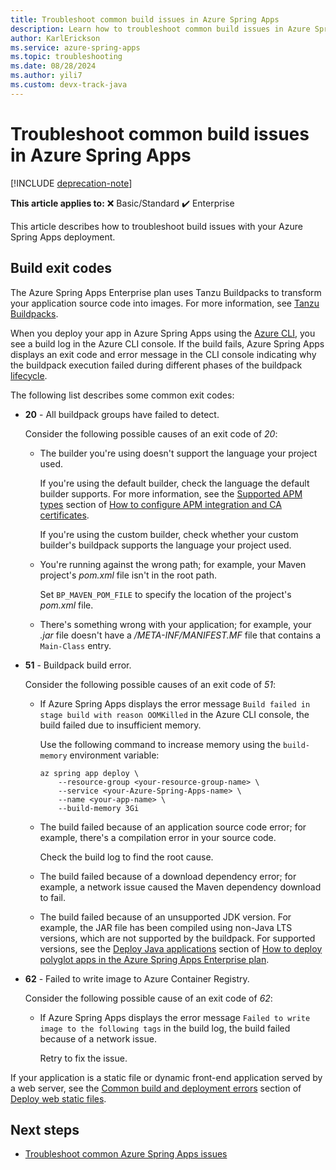 ```yaml
---
title: Troubleshoot common build issues in Azure Spring Apps
description: Learn how to troubleshoot common build issues in Azure Spring Apps.
author: KarlErickson
ms.service: azure-spring-apps
ms.topic: troubleshooting
ms.date: 08/28/2024
ms.author: yili7
ms.custom: devx-track-java
---
```


# Troubleshoot common build issues in Azure Spring Apps

[!INCLUDE [deprecation-note](../includes/deprecation-note.md)]

**This article applies to:** ❌ Basic/Standard ✔️ Enterprise

This article describes how to troubleshoot build issues with your Azure Spring Apps deployment.

## Build exit codes

The Azure Spring Apps Enterprise plan uses Tanzu Buildpacks to transform your application source code into images. For more information, see [Tanzu Buildpacks](https://docs.vmware.com/en/VMware-Tanzu-Buildpacks/index.html).

When you deploy your app in Azure Spring Apps using the [Azure CLI](/cli/azure/install-azure-cli), you see a build log in the Azure CLI console. If the build fails, Azure Spring Apps displays an exit code and error message in the CLI console indicating why the buildpack execution failed during different phases of the buildpack [lifecycle](https://buildpacks.io/docs/for-platform-operators/concepts/lifecycle/).

The following list describes some common exit codes:

- **20** - All buildpack groups have failed to detect.
  
  Consider the following possible causes of an exit code of *20*:

  - The builder you're using doesn't support the language your project used.

    If you're using the default builder, check the language the default builder supports. For more information, see the [Supported APM types](how-to-enterprise-configure-apm-integration-and-ca-certificates.md#supported-apm-types) section of [How to configure APM integration and CA certificates](how-to-enterprise-configure-apm-integration-and-ca-certificates.md).

    If you're using the custom builder, check whether your custom builder's buildpack supports the language your project used.

  - You're running against the wrong path; for example, your Maven project's *pom.xml* file isn't in the root path.

    Set `BP_MAVEN_POM_FILE` to specify the location of the project's *pom.xml* file.

  - There's something wrong with your application; for example, your *.jar* file doesn't have a */META-INF/MANIFEST.MF* file that contains a `Main-Class` entry.

- **51** - Buildpack build error.
  
  Consider the following possible causes of an exit code of *51*:

  - If Azure Spring Apps displays the error message `Build failed in stage build with reason OOMKilled` in the Azure CLI console, the build failed due to insufficient memory.

    Use the following command to increase memory using the `build-memory` environment variable:

    ```azurecli
    az spring app deploy \
        --resource-group <your-resource-group-name> \
        --service <your-Azure-Spring-Apps-name> \
        --name <your-app-name> \
        --build-memory 3Gi
    ```

  - The build failed because of an application source code error; for example, there's a compilation error in your source code.
  
    Check the build log to find the root cause.

  - The build failed because of a download dependency error; for example, a network issue caused the Maven dependency download to fail.

  - The build failed because of an unsupported JDK version. For example, the JAR file has been compiled using non-Java LTS versions, which are not supported by the buildpack. For supported versions, see the [Deploy Java applications](how-to-enterprise-deploy-polyglot-apps.md#deploy-java-applications) section of [How to deploy polyglot apps in the Azure Spring Apps Enterprise plan](how-to-enterprise-deploy-polyglot-apps.md).

- **62** - Failed to write image to Azure Container Registry.
  
  Consider the following possible cause of an exit code of *62*:

  - If Azure Spring Apps displays the error message `Failed to write image to the following tags` in the build log, the build failed because of a network issue.

    Retry to fix the issue.

 If your application is a static file or dynamic front-end application served by a web server, see the [Common build and deployment errors](how-to-enterprise-deploy-static-file.md#common-build-and-deployment-errors) section of [Deploy web static files](how-to-enterprise-deploy-static-file.md).

## Next steps

- [Troubleshoot common Azure Spring Apps issues](./troubleshoot.md)
